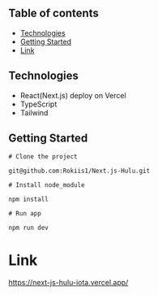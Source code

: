 ## Table of contents

- [Technologies](#technologies)
- [Getting Started](#getting-started)
- [Link](#link)

## Technologies

- React(Next.js) deploy on Vercel
- TypeScript
- Tailwind

## Getting Started

```
# Clone the project

git@github.com:Rokiis1/Next.js-Hulu.git

# Install node_module

npm install

# Run app

npm run dev

```

# Link

https://next-js-hulu-iota.vercel.app/
